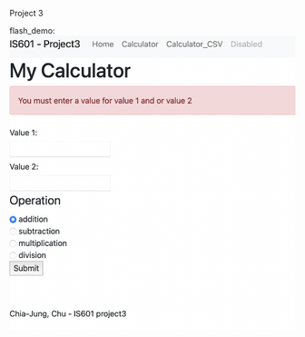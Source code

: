 Project 3

flash_demo:  
![image](https://github.com/Laucherooo/calc2/blob/project3/Demo/flash_demo.png)